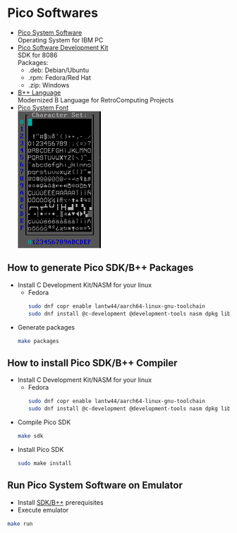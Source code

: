 # Pico Softwares

- [Pico System Software](docs/pico.md) \
    Operating System for IBM PC
- [Pico Software Development Kit](docs/sdk.md) \
    SDK for 8086 \
    Packages:
    - .deb: Debian/Ubuntu
    - .rpm: Fedora/Red Hat
    - .zip: Windows
- [B++ Language](docs/bpp.md) \
    Modernized B Language for RetroComputing Projects
- [Pico System Font](docs/pico.md) \
    ![character set](docs/charmap.png)

## How to generate Pico SDK/B++ Packages

- Install C Development Kit/NASM for your linux
    - Fedora
        ```sh
        sudo dnf copr enable lantw44/aarch64-linux-gnu-toolchain 
        sudo dnf install @c-development @development-tools nasm dpkg libstdc++.i686 glibc-devel.i686 alien mingw32-gcc mingw64-gcc aarch64-linux-gnu-binutils aarch64-linux-gnu-gcc aarch64-linux-gnu-glibc libgnat-devel
        ```
- Generate packages
    ```sh
    make packages
    ```

## How to install Pico SDK/B++ Compiler
<a id="sdk-prereqs"></a>
- Install C Development Kit/NASM for your linux
    - Fedora
        ```sh
        sudo dnf copr enable lantw44/aarch64-linux-gnu-toolchain 
        sudo dnf install @c-development @development-tools nasm dpkg libstdc++.i686 glibc-devel.i686 alien mingw32-gcc mingw64-gcc aarch64-linux-gnu-binutils aarch64-linux-gnu-gcc aarch64-linux-gnu-glibc libgnat-devel
        ```
- Compile Pico SDK
    ```sh
    make sdk
    ```
- Install Pico SDK
    ```sh
    sudo make install
    ```

## Run Pico System Software on Emulator

- Install [SDK/B++](#sdk-prereqs) prerequisites
- Execute emulator
```sh
make run
```
